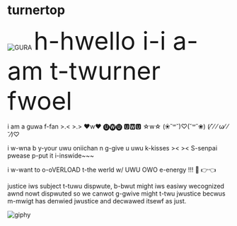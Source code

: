 # turnertop
![GURA](https://user-images.githubusercontent.com/89334184/181675536-b23fe240-55f0-443f-8123-bb47a8ec2315.png)
<span style="font-size:4em;">h-hwello i-i a-am t-twurner fwoel</span>

i am a guwa f-fan >.< >.>  ♥w♥  🅤🅦🅤 🆄🆆🆄 ☆w☆  (❀˘꒳˘)♡(˘꒳˘❀) (⁄˘⁄ ⁄ ω⁄ ⁄ ˘⁄)♡ 

i w-wna b y-your uwu oniichan n g-give u uwu k-kisses >&lt; >&lt; S-senpai pwease p-put it i-inswide~~~

i w-want to o-oVERLOAD t-the werld w/ UWU OWO e-energy !!! 🥺 👉👈

justice iws subject t-tuwu dispwute, b-bwut might iws easiwy wecognized awnd nowt dispwuted so we canwot g-gwive might t-twu jwustice becwus m-mwigt has denwied jwustice and decwawed itsewf as just.

![giphy](https://user-images.githubusercontent.com/89334184/181683738-a0400d1d-d7e2-4dd7-9d28-8604b8e5fd7e.gif)
